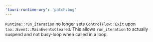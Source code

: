```yaml
---
'tauri-runtime-wry': 'patch:bug'
---
```


`Runtime::run_iteration` no longer sets `ControlFlow::Exit` upon `tao::Event::MainEventsCleared`. This allows `run_iteration` to actually suspend and not busy-loop when called in a loop.
